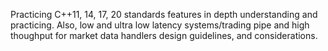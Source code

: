 Practicing C++11, 14, 17, 20 standards features in depth understanding and
practicing. Also, low and ultra low latency systems/trading pipe and high
thoughput for market data handlers design guidelines, and considerations. 
